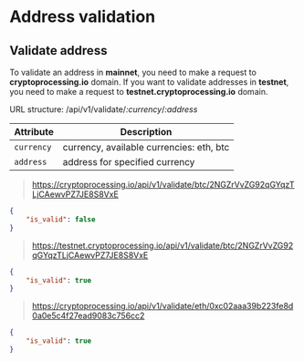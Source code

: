 # Address validation

## Validate address 

To validate an address in **mainnet**, you need to make a request to **cryptoprocessing.io** domain. 
If you want to validate addresses in **testnet**, you need to make a request to **testnet.cryptoprocessing.io** domain.

URL structure: /api/v1/validate/*:currency*/*:address*

Attribute  | Description
---------  | -----------
`currency` | currency, available currencies: eth, btc 
`address`  | address for specified currency 

> https://cryptoprocessing.io/api/v1/validate/btc/2NGZrVvZG92qGYqzTLjCAewvPZ7JE8S8VxE

```json
{
    "is_valid": false
}
```

> https://testnet.cryptoprocessing.io/api/v1/validate/btc/2NGZrVvZG92qGYqzTLjCAewvPZ7JE8S8VxE

```json
{
    "is_valid": true
}
```

> https://cryptoprocessing.io/api/v1/validate/eth/0xc02aaa39b223fe8d0a0e5c4f27ead9083c756cc2

```json
{
    "is_valid": true
}
```
